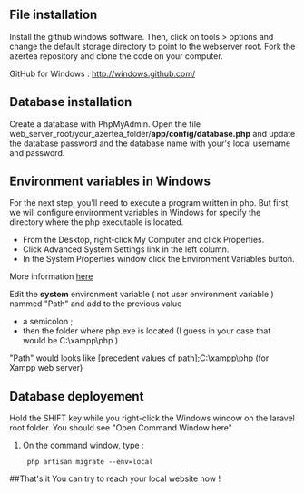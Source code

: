 ## File installation
Install the github windows software.
Then, click on tools > options and change the default storage directory to point to the webserver root.
Fork the azertea repository and clone the code on your computer.

GitHub for Windows : http://windows.github.com/

## Database installation

Create a database with PhpMyAdmin.
Open the file web_server_root/your_azertea_folder/**app/config/database.php** and update the database password and the database name with your's local username and password.


## Environment variables in Windows

For the next step, you'll need to execute a program written in php. But first, we will configure environment variables in Windows for specify the directory where the php executable is located.

- From the Desktop, right-click My Computer and click Properties.
- Click Advanced System Settings link in the left column.
- In the System Properties window click the Environment Variables button.

More information [here](http://www.computerhope.com/issues/ch000549.htm)

Edit the **system** environment variable ( not user environment variable ) nammed "Path" and add to the previous value 
- a semicolon ;
- then the folder where php.exe is located (I guess in your case that would be C:\xampp\php )

"Path" would looks like [precedent values of path];C:\xampp\php (for Xampp web server)

## Database deployement
Hold the SHIFT key while you right-click the Windows window on the laravel root folder. You should see "Open Command Window here"

1. On the command window, type : 

    	php artisan migrate --env=local


##That's it
You can try to reach your local website now !
